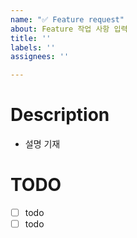 ```yaml
---
name: "✅ Feature request"
about: Feature 작업 사항 입력
title: ''
labels: ''
assignees: ''

---
```


# Description
- 설명 기재

# TODO
- [ ] todo
- [ ] todo
